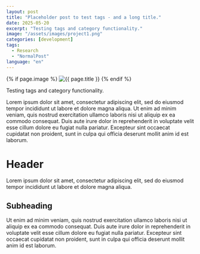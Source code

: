 ```yaml
---
layout: post
title: "Placeholder post to test tags - and a long title."
date: 2025-05-20
excerpt: "Testing tags and category functionality."
image: "/assets/images/project1.png"
categories: [development]
tags:
  - Research
  - "NormalPost"
language: "en"
---
```


{% if page.image %}
  <img class="post-image" src="{{ page.image | relative_url }}" alt="{{ page.title }}">
{% endif %}

Testing tags and category functionality.

Lorem ipsum dolor sit amet, consectetur adipiscing elit, sed do eiusmod tempor incididunt ut labore et dolore magna aliqua. Ut enim ad minim veniam, quis nostrud exercitation ullamco laboris nisi ut aliquip ex ea commodo consequat. Duis aute irure dolor in reprehenderit in voluptate velit esse cillum dolore eu fugiat nulla pariatur. Excepteur sint occaecat cupidatat non proident, sunt in culpa qui officia deserunt mollit anim id est laborum.

# Header

Lorem ipsum dolor sit amet, consectetur adipiscing elit, sed do eiusmod tempor incididunt ut labore et dolore magna aliqua.

## Subheading

Ut enim ad minim veniam, quis nostrud exercitation ullamco laboris nisi ut aliquip ex ea commodo consequat. Duis aute irure dolor in reprehenderit in voluptate velit esse cillum dolore eu fugiat nulla pariatur. Excepteur sint occaecat cupidatat non proident, sunt in culpa qui officia deserunt mollit anim id est laborum.
